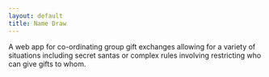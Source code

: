 ```yaml
---
layout: default
title: Name Draw
---
```

A web app for co-ordinating group gift exchanges allowing for a variety of situations including secret santas or complex rules involving restricting who can give gifts to whom. 
